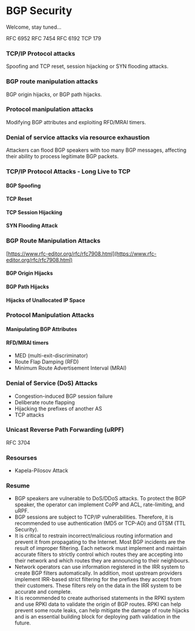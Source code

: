 # BGP Security

Welcome, stay tuned...

RFC 6952 RFC 7454 RFC 6192 TCP 179

### TCP/IP Protocol attacks <a href="#user-content-tcpip-protocol-attacks" id="user-content-tcpip-protocol-attacks"></a>

Spoofing and TCP reset, session hijacking or SYN flooding attacks.

### BGP route manipulation attacks <a href="#user-content-bgp-route-manipulation-attacks" id="user-content-bgp-route-manipulation-attacks"></a>

BGP origin hijacks, or BGP path hijacks.

### Protocol manipulation attacks <a href="#user-content-protocol-manipulation-attacks" id="user-content-protocol-manipulation-attacks"></a>

Modifying BGP attributes and exploiting RFD/MRAI timers.

### Denial of service attacks via resource exhaustion <a href="#user-content-denial-of-service-attacks-via-resource-exhaustion" id="user-content-denial-of-service-attacks-via-resource-exhaustion"></a>

Attackers can flood BGP speakers with too many BGP messages, affecting their ability to process legitimate BGP packets.

### TCP/IP Protocol Attacks - Long Live to TCP <a href="#user-content-tcpip-protocol-attacks---long-live-to-tcp" id="user-content-tcpip-protocol-attacks---long-live-to-tcp"></a>

#### BGP Spoofing <a href="#user-content-bgp-spoofing" id="user-content-bgp-spoofing"></a>

#### TCP Reset <a href="#user-content-tcp-reset" id="user-content-tcp-reset"></a>

#### TCP Session Hijacking <a href="#user-content-tcp-session-hijacking" id="user-content-tcp-session-hijacking"></a>

#### SYN Flooding Attack <a href="#user-content-syn-flooding-attack" id="user-content-syn-flooding-attack"></a>

### BGP Route Manipulation Attacks <a href="#user-content-bgp-route-manipulation-attacks-1" id="user-content-bgp-route-manipulation-attacks-1"></a>

[https://www.rfc-editor.org/rfc/rfc7908.html](https://www.rfc-editor.org/rfc/rfc7908.html)

#### BGP Origin Hijacks <a href="#user-content-bgp-origin-hijacks" id="user-content-bgp-origin-hijacks"></a>

#### BGP Path Hijacks <a href="#user-content-bgp-path-hijacks" id="user-content-bgp-path-hijacks"></a>

#### Hijacks of Unallocated IP Space <a href="#user-content-hijacks-of-unallocated-ip-space" id="user-content-hijacks-of-unallocated-ip-space"></a>

### Protocol Manipulation Attacks <a href="#user-content-protocol-manipulation-attacks-1" id="user-content-protocol-manipulation-attacks-1"></a>

#### Manipulating BGP Attributes <a href="#user-content-manipulating-bgp-attributes" id="user-content-manipulating-bgp-attributes"></a>

#### RFD/MRAI timers <a href="#user-content-rfdmrai-timers" id="user-content-rfdmrai-timers"></a>

* MED (multi-exit-discriminator)
* Route Flap Damping (RFD)
* Minimum Route Advertisement Interval (MRAI)

### Denial of Service (DoS) Attacks <a href="#user-content-denial-of-service-dos-attacks" id="user-content-denial-of-service-dos-attacks"></a>

* Congestion-induced BGP session failure
* Deliberate route flapping
* Hijacking the prefixes of another AS
* TCP attacks

### Unicast Reverse Path Forwarding (uRPF) <a href="#user-content-unicast-reverse-path-forwarding-urpf" id="user-content-unicast-reverse-path-forwarding-urpf"></a>

RFC 3704

### Resourses <a href="#user-content-resourses" id="user-content-resourses"></a>

* Kapela-Pilosov Attack

### Resume <a href="#user-content-resume" id="user-content-resume"></a>

* BGP speakers are vulnerable to DoS/DDoS attacks. To protect the BGP speaker, the operator can implement CoPP and ACL, rate-limiting, and uRPF.
* BGP sessions are subject to TCP/IP vulnerabilities. Therefore, it is recommended to use authentication (MD5 or TCP-AO) and GTSM (TTL Security).
* It is critical to restrain incorrect/malicious routing information and prevent it from propagating to the Internet. Most BGP incidents are the result of improper filtering. Each network must implement and maintain accurate filters to strictly control which routes they are accepting into their network and which routes they are announcing to their neighbours.
* Network operators can use information registered in the IRR system to create BGP filters automatically. In addition, most upstream providers implement IRR-based strict filtering for the prefixes they accept from their customers. These filters rely on the data in the IRR system to be accurate and complete.
* It is recommended to create authorised statements in the RPKI system and use RPKI data to validate the origin of BGP routes. RPKI can help prevent some route leaks, can help mitigate the damage of route hijacks and is an essential building block for deploying path validation in the future.
